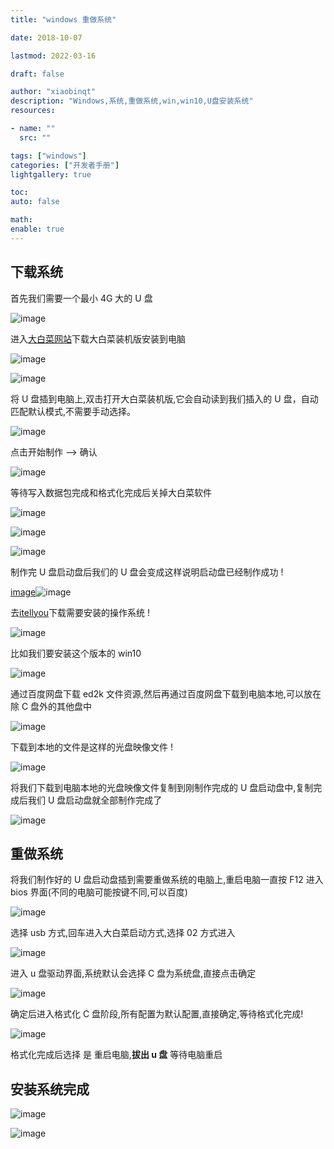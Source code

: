 ```yaml
---
title: "windows 重做系统"

date: 2018-10-07

lastmod: 2022-03-16

draft: false

author: "xiaobinqt"
description: "Windows,系统,重做系统,win,win10,U盘安装系统"
resources:

- name: ""
  src: ""

tags: ["windows"]
categories: ["开发者手册"]
lightgallery: true

toc:
auto: false

math:
enable: true
---
```


## 下载系统

首先我们需要一个最小 4G 大的 U 盘

![image](https://cdn.xiaobinqt.cn/%E5%BE%AE%E4%BF%A1%E5%9B%BE%E7%89%87_20181007201814.jpg  " ")

进入[大白菜网站](http://dabaicai.aichyi.cn)下载大白菜装机版安装到电脑

![image](https://cdn.xiaobinqt.cn/TIM%E6%88%AA%E5%9B%BE20181007195445.png " ")

![image](https://cdn.xiaobinqt.cn/TIM%E6%88%AA%E5%9B%BE20181007195654.png " ")

将 U 盘插到电脑上,双击打开大白菜装机版,它会自动读到我们插入的 U 盘，自动匹配默认模式,不需要手动选择。

![image](https://cdn.xiaobinqt.cn/TIM%E6%88%AA%E5%9B%BE20181007203320.png " ")

点击开始制作 --> 确认

![image](https://cdn.xiaobinqt.cn/TIM%E6%88%AA%E5%9B%BE20181007203544.png " ")

等待写入数据包完成和格式化完成后关掉大白菜软件

![image](https://cdn.xiaobinqt.cn/TIM%E6%88%AA%E5%9B%BE20181007203843.png " ")

![image](https://cdn.xiaobinqt.cn/TIM%E6%88%AA%E5%9B%BE20181007204132.png " ")

![image](https://cdn.xiaobinqt.cn/TIM%E6%88%AA%E5%9B%BE20181007204222.png " ")

制作完 U 盘启动盘后我们的 U 盘会变成这样说明启动盘已经制作成功 !

[image](https://cdn.xiaobinqt.cn/TIM%E6%88%AA%E5%9B%BE20181007204825.png)![image](https://cdn.xiaobinqt.cn/TIM%E6%88%AA%E5%9B%BE20181007204842.png)

去[itellyou](https://msdn.itellyou.cn/)下载需要安装的操作系统 !

![image](https://cdn.xiaobinqt.cn/TIM%E6%88%AA%E5%9B%BE20181007205139.png " ")

比如我们要安装这个版本的 win10

![image](https://cdn.xiaobinqt.cn/TIM%E6%88%AA%E5%9B%BE20181007205619.png " ")

通过百度网盘下载 ed2k 文件资源,然后再通过百度网盘下载到电脑本地,可以放在除 C 盘外的其他盘中

![image](https://cdn.xiaobinqt.cn/TIM%E6%88%AA%E5%9B%BE2018100720594sd0.png " ")

下载到本地的文件是这样的光盘映像文件 !

![image](https://cdn.xiaobinqt.cn/TIM%E6%88%AA%E5%9B%BE20181007211023.png " ")

将我们下载到电脑本地的光盘映像文件复制到刚制作完成的 U 盘启动盘中,复制完成后我们 U 盘启动盘就全部制作完成了

![image](https://cdn.xiaobinqt.cn/TIM%E6%88%AA%E5%9B%BE20181007211227.png " ")

## 重做系统

将我们制作好的 U 盘启动盘插到需要重做系统的电脑上,重启电脑一直按 F12 进入 bios 界面(不同的电脑可能按键不同,可以百度)

![image](https://cdn.xiaobinqt.cn/%E5%BE%AE%E4%BF%A1%E5%9B%BE%E7%89%87_20181007214346.jpg " ")

选择 usb 方式,回车进入大白菜启动方式,选择 02 方式进入

![image](https://cdn.xiaobinqt.cn/TIM%E6%88%AA%E5%9B%BE20181007214548.png " ")

进入 u 盘驱动界面,系统默认会选择 C 盘为系统盘,直接点击确定

![image](https://cdn.xiaobinqt.cn/%E5%BE%AE%E4%BF%A1%E5%9B%BE%E7%89%87_20181007214933.jpg " ")

确定后进入格式化 C 盘阶段,所有配置为默认配置,直接确定,等待格式化完成!

![image](https://cdn.xiaobinqt.cn/%E5%BE%AE%E4%BF%A1%E5%9B%BE%E7%89%87_20181007215302.jpg " ")

格式化完成后选择 是 重启电脑,**拔出 u 盘** 等待电脑重启

## 安装系统完成

![image](https://cdn.xiaobinqt.cn/%E5%BE%AE%E4%BF%A1%E5%9B%BE%E7%89%87_20181007215500.jpg " ")

![image](https://cdn.xiaobinqt.cn/%E5%BE%AE%E4%BF%A1%E5%9B%BE%E7%89%87_20181007215505.jpg " ")

